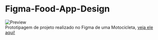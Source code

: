 # Figma-Food-App-Design
![Preview](https://github.com/MaduSales/Figma-Food-App-Design/assets/166547195/fe2e9acb-7565-4b66-99e9-02937cb78d8e)
<br>
Prototipagem de projeto realizado no Figma de uma Motocicleta,
[veja ele aqui!](https://www.figma.com/proto/BzyBz3CBSCu5Tfs8yHd77y/Food-web-app-design?node-id=1-2&starting-point-node-id=1%3A2&scaling=scale-down&t=xBMriRDuGBxvWLyb-1) 
